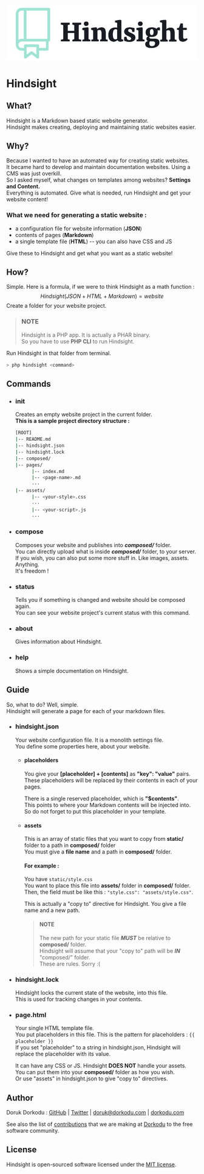 ![Hindsight Logo](hindsight.png)

# Hindsight

## What?

Hindsight is a Markdown based static website generator. <br>Hindsight makes creating, deploying and maintaining static websites easier.

## Why?

Because I wanted to have an automated way for creating static websites.<br>It became hard to develop and maintain documentation websites. Using a CMS was just overkill.<br>So I asked myself, what changes on templates among websites? **Settings and Content.**<br>Everything is automated. Give what is needed, run Hindsight and get your website content!

### What we need for generating a static website :

- a configuration file for website information (**JSON**)
- contents of pages (**Markdown**)
- a single template file (**HTML**) -- you can also have CSS and JS

Give these to Hindsight and get what you want as a static website!

## How?

Simple. Here is a formula, if we were to think Hindsight as a math function :
$$
Hindsight(JSON+HTML+Markdown) = website
$$
Create a folder for your website project.<br>

> ### NOTE
>
> Hindsight is a PHP app. It is actually a PHAR binary.<br>So you have to use **PHP CLI** to run Hindsight.

Run Hindsight in that folder from terminal.

```bash
> php hindsight <command>
```

## Commands

- ### init

  Creates an empty website project in the current folder.<br>**This is a sample project directory structure :**

  ```bash
  [ROOT]
  |-- README.md
  |-- hindsight.json
  |-- hindsight.lock
  |-- composed/
  |-- pages/
  		|-- index.md
  		|-- <page-name>.md
  		···
  |-- assets/
  		|-- <your-style>.css
  		···
  		|-- <your-script>.js
  		···
  ```

- ### compose

  Composes your website and publishes into ***composed/*** folder.<br>You can directly upload what is inside ***composed/*** folder, to your server.<br>If you wish, you can also put some more stuff in. Like images, assets. Anything.<br>It's freedom !

- ### status

  Tells you if something is changed and website should be composed again.<br>You can see your website project's current status with this command.

- ### about

  Gives information about Hindsight.

- ### help

  Shows a simple documentation on Hindsight.

## Guide

So, what to do? Well, simple.<br>Hindsight will generate a page for each of your markdown files.

- ### hindsight.json

  Your website configuration file. It is a monolith settings file.<br>You define some properties here, about your website.

  - #### placeholders

    You give your **[placeholder] + [contents]** as **"key": "value"** pairs.<br>These placeholders will be replaced by their contents in each of your pages.  
    
    There is a single reserved placeholder, which is **"$contents"**.<br>This points to where your Markdown contents will be injected into.<br>So do not forget to put this placeholder in your template.
    
  - #### assets 

    This is an array of static files that you want to copy from **static/** folder to a path in **composed/** folder<br>You must give a **file name** and a path in **composed/** folder. 
    
    #### For example :
    
    You have `static/style.css` <br>You want to place this file into **assets/** folder in **composed/** folder.<br>Then, the field must be like this : `"style.css": "assets/style.css"`.
    
    This is actually a "copy to" directive for Hindsight. You give a file name and a new path.
    
    > #### NOTE
    >
    > The new path for your static file **_MUST_** be relative to **composed/** folder.<br>Hindsight will assume that your "copy to" path will be **_IN_** "composed/" folder.<br>These are rules. Sorry :(
    
    

- ### hindsight.lock

  Hindsight locks the current state of the website, into this file.<br>This is used for tracking changes in your contents.

- ### page.html

  Your single HTML template file.<br>You put placeholders in this file. This is the pattern for placeholders : `{{ placeholder }}`<br>If you set "placeholder" to a string in hindsight.json, Hindsight will replace the placeholder with its value.
  
  It can have any CSS or JS. Hindsight **DOES NOT** handle your assets.<br>You can put them into your **composed/** folder as how you wish.<br>Or use "assets" in hindsight.json to give "copy to" directives.

## Author

Doruk Dorkodu : [GitHub](https://github.com/dorukdorkodu)  | [Twitter](https://twitter.com/dorukdorkodu) | [doruk@dorkodu.com](mailto:doruk@dorkodu.com) | [dorkodu.com](https://dorkodu.com)

See also the list of [contributions](https://libre.dorkodu.com) that we are making at [Dorkodu](dorkodu.com) to the free software community.

## License

Hindsight is open-sourced software licensed under the [MIT license](LICENSE).

